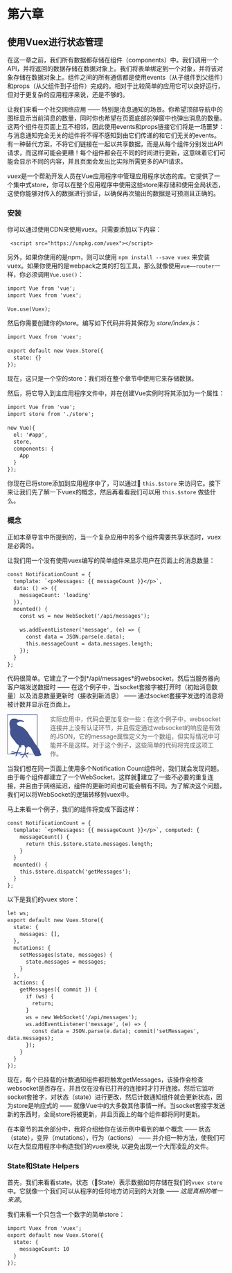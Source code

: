 # 第六章

## 使用Vuex进行状态管理

在这一章之前，我们所有数据都存储在组件（components）中。我们调用一个API，并将返回的数据存储在数据对象上。我们将表单绑定到一个对象，并将该对象存储在数据对象上。组件之间的所有通信都是使用events（从子组件到父组件）和props（从父组件到子组件）完成的。相对于比较简单的应用它可以良好运行，但对于更复杂的应用程序来说，还是不够的。

让我们来看一个社交网络应用 —— 特别是消息通知的场景。你希望顶部导航中的图标显示当前消息的数量，同时你也希望在页面底部的弹窗中也弹出消息的数量。这两个组件在页面上互不相邻，因此使用events和props链接它们将是一场噩梦：与消息通知完全无关的组件将不得不感知到由它们传递的和它们无关的events。有一种替代方案，不将它们链接在一起以共享数据，而是从每个组件分别发出API请求，而这样可能会更糟！每个组件都会在不同的时间进行更新，这意味着它们可能会显示不同的内容，并且页面会发出比实际所需更多的API请求。

 *vuex*是一个帮助开发人员在Vue应用程序中管理应用程序状态的库。它提供了一个集中式store，你可以在整个应用程序中使用这些store来存储和使用全局状态，这使你能够对传入的数据进行验证，以确保再次输出的数据是可预测且正确的。

### 安装

你可以通过使用CDN来使用vuex。只需要添加以下内容：

     <script src="https://unpkg.com/vuex"></script>

另外，如果你使用的是npm，则可以使用 `npm install --save vuex` 来安装vuex。如果你使用的是webpack之类的打包工具，那么就像使用`vue——router`一样，你必须调用`Vue.use()`：

    import Vue from 'vue';
    import Vuex from 'vuex';

    Vue.use(Vuex);

然后你需要创建你的store。编写如下代码并将其保存为 *store/index.js*：

    import Vuex from 'vuex';

    export default new Vuex.Store({
      state: {}
    });

现在，这只是一个空的store：我们将在整个章节中使用它来存储数据。

然后，将它导入到主应用程序文件中，并在创建Vue实例时将其添加为一个属性：

    import Vue from 'vue';
    import store from './store';

    new Vue({
      el: '#app',
      store,
      components: {
        App
      }
    });

你现在已将store添加到应用程序中了，可以通过 `this.$store` 来访问它。接下来让我们先了解一下vuex的概念，然后再看看我们可以用 `this.$store` 做些什么。

### 概念

正如本章导言中所提到的，当一个复杂应用中的多个组件需要共享状态时，vuex是必需的。

让我们用一个没有使用vuex编写的简单组件来显示用户在页面上的消息数量：

    const NotificationCount = {
      template: `<p>Messages: {{ messageCount }}</p>`,
      data: () => ({
        messageCount: 'loading'
      }),
      mounted() {
        const ws = new WebSocket('/api/messages');

        ws.addEventListener('message', (e) => {
          const data = JSON.parse(e.data);
          this.messageCount = data.messages.length;
        });
      }
    };

代码很简单。它建立了一个到*/api/messages*的websocket，然后当服务器向客户端发送数据时 —— 在这个例子中，当socket套接字被打开时（初始消息数量）以及消息数量更新时（接收到新消息） —— 通过socket套接字发送的消息将被计数并显示在页面上。

<img src='./images/1.png' style='float:left;margin-right:20px'/> 

>实际应用中，代码会更加复杂一些：在这个例子中，websocket连接并上没有认证环节，并且假定通过websocket的响应是有效的JSON，它的message属性定义为一个数组，但实际情况中可能并不是这样。对于这个例子，这些简单的代码将完成这项工作。

当我们想在同一页面上使用多个Notification Count组件时，我们就会发现问题。由于每个组件都建立了一个WebSocket，这样就建立了一些不必要的重复连接，并且由于网络延迟，组件的更新时间也可能会稍有不同。为了解决这个问题，我们可以将WebSocket的逻辑转移到vuex中。

马上来看一个例子，我们的组件将变成下面这样：

    const NotificationCount = {
      template: `<p>Messages: {{ messageCount }}</p>`, computed: {
        messageCount() {
          return this.$store.state.messages.length;
        }
      }
      mounted() {
        this.$store.dispatch('getMessages');
      }
    };

以下是我们的vuex store：

    let ws;
    export default new Vuex.Store({
      state: {
        messages: [],
      },
      mutations: {
        setMessages(state, messages) {
          state.messages = messages;
        }
      },
      actions: {
        getMessages({ commit }) {
          if (ws) {
            return;
          }
          ws = new WebSocket('/api/messages');
          ws.addEventListener('message', (e) => {
            const data = JSON.parse(e.data); commit('setMessages', data.messages);
          });
        }
      }
    });

现在，每个已挂载的计数通知组件都将触发getMessages，该操作会检查websocket是否存在，并且仅在没有已打开的连接时才打开连接。然后它监听socket套接字，对状态（state）进行更改，然后计数通知组件就会更新状态，因为store是响应式的 —— 就像Vue中的大多数其他事情一样。当socket套接字发送新的东西时，全局store将被更新，并且页面上的每个组件都将同时更新。

在本章节的其余部分中，我将介绍给你在该示例中看到的单个概念 —— 状态（state），变异（mutations），行为（actions） —— 并介绍一种方法，使我们可以在大型应用程序中构造我们的vuex模块, 以避免出现一个大而凌乱的文件。

### State和State Helpers

首先，我们来看看state。状态（State）表示数据如何存储在我们的`vuex store`中。它就像一个我们可以从程序的任何地方访问到的大对象 —— *这是真相的唯一来源*。

我们来看一个只包含一个数字的简单store：

    import Vuex from 'vuex';
    export default new Vuex.Store({
      state: {
        messageCount: 10
      }
    });
